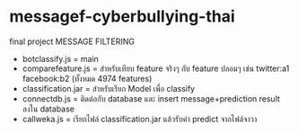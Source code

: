 # messagef-cyberbullying-thai
final project MESSAGE FILTERING

- botclassify.js = main
- comparefeature.js = สำหรับเทียบ feature จริงๆ กับ feature ปลอมๆ เช่น twitter:a1 facebook:b2 (ทั้งหมด 4974 features)
- classification.jar = สำหรับเรียก Model เพื่อ classify
- connectdb.js = ติดต่อกับ database และ insert message+prediction result ลงใน database
- callweka.js = เรียกไฟล์ classification.jar แล้วรับค่า predict จากไฟล์จาวา
